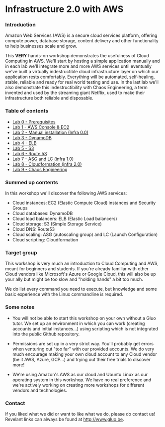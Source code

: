 # **Infrastructure 2.0 with AWS** #


### Introduction ###

Amazon Web Services (AWS) is a secure cloud services platform, offering compute power, database storage, content delivery and other functionality to help businesses scale and grow.

This **VERY** hands-on workshop demonstrates the usefulness of Cloud Computing in AWS. We'll start by hosting a simple application manually and in each lab we'll integrate more and more AWS services until eventually we've built a virtually indestructible cloud infrastructure layer on which our application rests comfortably. Everything will be automated, self-healing, stable, reliable and ready for real world testing and use. In the last lab we'll also demonstrate this indestructibility with Chaos Engineering, a term invented and used by the streaming giant Netflix, used to make their infrastructure both reliable and disposable.


### Table of contents ###

* [Lab 0 - Prerequisites](Lab%200%20-%20Prerequisites)
* [Lab 1 - AWS Console & EC2](Lab%201%20-%20AWS%20Console%20and%20EC2)
* [Lab 2 - Manual installation (Infra 0.0)](Lab%202%20-%20Manual%20installation%20(Infra%200.0))
* [Lab 3 - DynamoDB](Lab%203%20-%20DynamoDB)
* [Lab 4 - ELB](Lab%204%20-%20ELB)
* [Lab 5 - S3](Lab%205%20-%20S3)
* [Lab 6 - Route 53](Lab%206%20-%20Route%2053)
* [Lab 7 - ASG and LC (infra 1.0)](Lab%207%20-%20ASG%20and%20LC%20(infra%201.0))
* [Lab 8 - Cloudformation (infra 2.0)](Lab%208%20-%20Cloudformation%20(infra%202.0))
* [Lab 9 - Chaos Engineering](Lab%209%20-%20Chaos%20Engineering)


### Summed up contents ###

In this workshop we'll discover the following AWS services:

* Cloud instances:      EC2 (Elastic Compute Cloud) instances and Security Groups
* Cloud databases:      DynamoDB 
* Cloud load balancers: ELB (Elastic Load balancers)
* Cloud storage:        S3 (Simple Storage Service)
* Cloud DNS:            Route53
* Cloud scaling:        ASG (autoscaling group) and LC (Launch Configuration)
* Cloud scripting:      Cloudformation


### Target group ###

This workshop is very much an introduction to Cloud Computing and AWS, meant for beginners and students. If you're already familiar with other Cloud vendors like Microsoft's Azure or Google Cloud, this will also be up your ally but might be too slow and "holding hands" a bit too much.

We do list every command you need to execute, but knowledge and some basic experience with the Linux commandline is required.


### Some notes ###

* You will not be able to start this workshop on your own without a Gluo tutor. We set up an environment in which you can work (creating accounts and initial instances...) using scripting which is not integrated into the public Github repository.

* Permissions are set up in a very strict way. You'll probably get errors when venturing out "too far" with our provided accounts. We do very much encourage making your own cloud account to any Cloud vendor (be it AWS, Azure, GCP...) and trying out their free trials to discover more!

* We're using Amazon's AWS as our cloud and Ubuntu Linux as our operating system in this workshop. We have no real preference and we're actively working on creating more workshops for different vendors and technologies. 


### Contact ###

If you liked what we did or want to like what we do, please do contact us! Revelant links can always be found at http://www.gluo.be.



